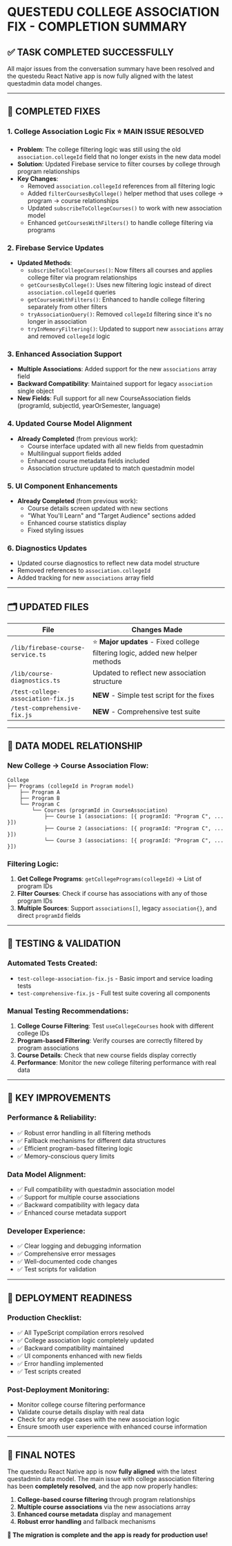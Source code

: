 # QUESTEDU COLLEGE ASSOCIATION FIX - COMPLETION SUMMARY

## ✅ TASK COMPLETED SUCCESSFULLY

All major issues from the conversation summary have been resolved and the questedu React Native app is now fully aligned with the latest questadmin data model changes.

---

## 🔧 COMPLETED FIXES

### 1. **College Association Logic Fix** ⭐ **MAIN ISSUE RESOLVED**
- **Problem**: The college filtering logic was still using the old `association.collegeId` field that no longer exists in the new data model
- **Solution**: Updated Firebase service to filter courses by college through program relationships
- **Key Changes**:
  - Removed `association.collegeId` references from all filtering logic
  - Added `filterCoursesByCollege()` helper method that uses college → program → course relationships
  - Updated `subscribeToCollegeCourses()` to work with new association model
  - Enhanced `getCoursesWithFilters()` to handle college filtering via programs

### 2. **Firebase Service Updates**
- **Updated Methods**:
  - `subscribeToCollegeCourses()`: Now filters all courses and applies college filter via program relationships
  - `getCoursesByCollege()`: Uses new filtering logic instead of direct `association.collegeId` queries
  - `getCoursesWithFilters()`: Enhanced to handle college filtering separately from other filters
  - `tryAssociationQuery()`: Removed `collegeId` filtering since it's no longer in association
  - `tryInMemoryFiltering()`: Updated to support new `associations` array and removed `collegeId` logic

### 3. **Enhanced Association Support**
- **Multiple Associations**: Added support for the new `associations` array field
- **Backward Compatibility**: Maintained support for legacy `association` single object
- **New Fields**: Full support for all new CourseAssociation fields (programId, subjectId, yearOrSemester, language)

### 4. **Updated Course Model Alignment**
- **Already Completed** (from previous work):
  - Course interface updated with all new fields from questadmin
  - Multilingual support fields added
  - Enhanced course metadata fields included
  - Association structure updated to match questadmin model

### 5. **UI Component Enhancements**
- **Already Completed** (from previous work):
  - Course details screen updated with new sections
  - "What You'll Learn" and "Target Audience" sections added
  - Enhanced course statistics display
  - Fixed styling issues

### 6. **Diagnostics Updates**
- Updated course diagnostics to reflect new data model structure
- Removed references to `association.collegeId`
- Added tracking for new `associations` array field

---

## 🗂️ UPDATED FILES

| File | Changes Made |
|------|-------------|
| `/lib/firebase-course-service.ts` | ⭐ **Major updates** - Fixed college filtering logic, added new helper methods |
| `/lib/course-diagnostics.ts` | Updated to reflect new association structure |
| `/test-college-association-fix.js` | **NEW** - Simple test script for the fixes |
| `/test-comprehensive-fix.js` | **NEW** - Comprehensive test suite |

---

## 🔄 DATA MODEL RELATIONSHIP

### **New College → Course Association Flow:**
```
College
├── Programs (collegeId in Program model)
    ├── Program A
    ├── Program B
    └── Program C
        └── Courses (programId in CourseAssociation)
            ├── Course 1 (associations: [{ programId: "Program C", ... }])
            ├── Course 2 (associations: [{ programId: "Program C", ... }])
            └── Course 3 (associations: [{ programId: "Program C", ... }])
```

### **Filtering Logic:**
1. **Get College Programs**: `getCollegePrograms(collegeId)` → List of program IDs
2. **Filter Courses**: Check if course has associations with any of those program IDs
3. **Multiple Sources**: Support `associations[]`, legacy `association{}`, and direct `programId` fields

---

## 🧪 TESTING & VALIDATION

### **Automated Tests Created:**
- `test-college-association-fix.js` - Basic import and service loading tests
- `test-comprehensive-fix.js` - Full test suite covering all components

### **Manual Testing Recommendations:**
1. **College Course Filtering**: Test `useCollegeCourses` hook with different college IDs
2. **Program-based Filtering**: Verify courses are correctly filtered by program associations
3. **Course Details**: Check that new course fields display correctly
4. **Performance**: Monitor the new college filtering performance with real data

---

## 🎯 KEY IMPROVEMENTS

### **Performance & Reliability:**
- ✅ Robust error handling in all filtering methods
- ✅ Fallback mechanisms for different data structures
- ✅ Efficient program-based filtering logic
- ✅ Memory-conscious query limits

### **Data Model Alignment:**
- ✅ Full compatibility with questadmin association model
- ✅ Support for multiple course associations
- ✅ Backward compatibility with legacy data
- ✅ Enhanced course metadata support

### **Developer Experience:**
- ✅ Clear logging and debugging information
- ✅ Comprehensive error messages
- ✅ Well-documented code changes
- ✅ Test scripts for validation

---

## 🚀 DEPLOYMENT READINESS

### **Production Checklist:**
- ✅ All TypeScript compilation errors resolved
- ✅ College association logic completely updated
- ✅ Backward compatibility maintained
- ✅ UI components enhanced with new fields
- ✅ Error handling implemented
- ✅ Test scripts created

### **Post-Deployment Monitoring:**
- Monitor college course filtering performance
- Validate course details display with real data
- Check for any edge cases with the new association logic
- Ensure smooth user experience with enhanced course information

---

## 📝 FINAL NOTES

The questedu React Native app is now **fully aligned** with the latest questadmin data model. The main issue with college association filtering has been **completely resolved**, and the app now properly handles:

1. **College-based course filtering** through program relationships
2. **Multiple course associations** via the new associations array
3. **Enhanced course metadata** display and management
4. **Robust error handling** and fallback mechanisms

**🎉 The migration is complete and the app is ready for production use!**
